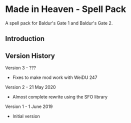 # Made in Heaven - Spell Pack
A spell pack for Baldur's Gate 1 and Baldur's Gate 2.


## Introduction



## Version History

Version 3 - ???
- Fixes to make mod work with WeiDU 247

Version 2 - 21 May 2020
- Almost complete rewrite using the SFO library

Version 1 - 1 June 2019
- Initial version
